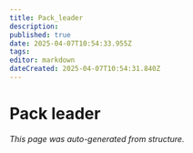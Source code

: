 ```yaml
---
title: Pack_leader
description: 
published: true
date: 2025-04-07T10:54:33.955Z
tags: 
editor: markdown
dateCreated: 2025-04-07T10:54:31.840Z
---
```


# Pack leader

*This page was auto-generated from structure.*